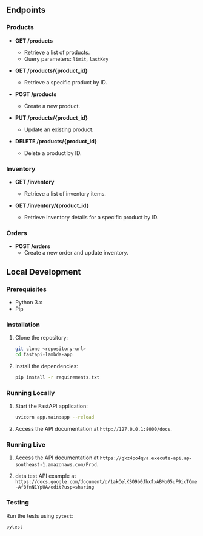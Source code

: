 
## Endpoints

### Products

- **GET /products**
  - Retrieve a list of products.
  - Query parameters: `limit`, `lastKey`

- **GET /products/{product_id}**
  - Retrieve a specific product by ID.

- **POST /products**
  - Create a new product.

- **PUT /products/{product_id}**
  - Update an existing product.

- **DELETE /products/{product_id}**
  - Delete a product by ID.

### Inventory

- **GET /inventory**
  - Retrieve a list of inventory items.

- **GET /inventory/{product_id}**
  - Retrieve inventory details for a specific product by ID.

### Orders

- **POST /orders**
  - Create a new order and update inventory.

## Local Development

### Prerequisites

- Python 3.x
- Pip

### Installation

1. Clone the repository:

    ```bash
    git clone <repository-url>
    cd fastapi-lambda-app
    ```

2. Install the dependencies:

    ```bash
    pip install -r requirements.txt
    ```

### Running Locally

1. Start the FastAPI application:

    ```bash
    uvicorn app.main:app --reload
    ```

2. Access the API documentation at `http://127.0.0.1:8000/docs`.

### Running Live 

1. Access the API documentation at `https://gkz4po4qva.execute-api.ap-southeast-1.amazonaws.com/Prod`.

2. data test API example at `https://docs.google.com/document/d/1akCelKSO9b0JhxfxABMo05uF9ixTCme-Af8fnN1YpUA/edit?usp=sharing`

### Testing

Run the tests using `pytest`:

```bash
pytest
